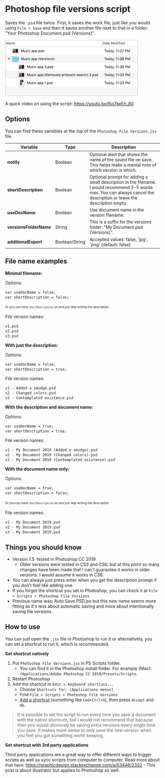 # Photoshop file versions script

Saves the `.psd` file twice. First, it saves the work file, just like you would using `File > Save` and then it saves another file next to that in a folder: "Your Photoshop Document.psd (Versions)". 

![Example of saved psd files](readme_img/Example.png)

A quick video on using the script: https://youtu.be/Kvi7keEh_80

## Options

You can find these variables at the top of the `Photoshop File Versions.jsx` file.

| Variable               | Type    | Description                                                                                                            |
|------------------------|---------|------------------------------------------------------------------------------------------------------------------------|
| **notify**             | Boolean | Optional alert that shows the name of the saved file on save. This helps make a mental note of which version is which. |
| **shortDescription**   | Boolean | Optional prompt for adding a small description in the filename. I would recommend 3-5 words max. You can always cancel the description or leave the description empty.                      |
| **useDocName**         | Boolean | Use document name in the version filename.                                                                            |
| **versionsFolderName** | String  | This is a suffix for the versions folder: "My Document.psd (Versions)".                                                |
| **additionalExport**   | Boolean/String| Accepted values: false, 'jpg', 'png' (default: false)

## File name examples

**Minimal filename:**

Options: 
```
var useDocName = false;
var shortDescription = false;
````
<sup><sub>Or you can have `shortDescription` on and just skip writing the description</sub></sup>

File version names:
```
v1.psd
v2.psd
v3.psd
```

**With just the description:**

Options:
```
var useDocName = false;
var shortDescription = true;
````

File version names:
```
v1 - Added a smudge.psd
v2 - Changed colors.psd
v3 - Contemplated existence.psd
```

**With the description and document name:**

Options:
```
var useDocName = true;
var shortDescription = true;
````

File version names:
```
v1 - My Document 2019 (Added a smudge).psd
v2 - My Document 2019 (Changed colors).psd
v3 - My Document 2019 (Contemplated existence).psd
```

**With the document name only:**

Options:
```
var useDocName = true;
var shortDescription = false;
````
<sup><sub>Or you can have `shortDescription` on and just skip writing the description</sub></sup>

File version names:
```
v1 - My Document 2019.psd
v2 - My Document 2019.psd
v3 - My Document 2019.psd
```

## Things you should know

* Version 1.5. tested in Photoshop CC 2019
   * Older versions were tested in CS3 and CS6, but at this point so many changes have been made that I can't guarantee it works in older versions. I would assume it works in CS6.
* You can always just press enter when you get the description prompt if you don't feel like adding one. 
* If you forget the shortcut you set in Photoshop, you can check it at `File > Scripts > Photoshop File Versions`
* Previous name was: Auto Save PSD.jsx but this new name seems more fitting as it's less about automatic saving and more about intentionally saving file versions.

## How to use

You can just open the `.jsx` file in Photoshop to run it or alternatively, you can set a shortcut to run it, which is recommended.

**Set shortcut natively**

1. Put `Photoshop File Versions.jsx` in PS Scripts folder.
   - You can find it in the Photoshop install folder. For example (Mac): `/Applications/Adobe Photoshop CC 2019/Presets/Scripts`.
2. Restart Photoshop
3. Add the shortcut in `Edit > Keyboard shortcuts...`
   * Choose `Shortcuts for: [Applications menus]`
   * Find `File > Scripts > Photoshop File Versions`
   * [Add a shortcut](readme_img/Shortcut.png) (something like `Cmd+Ctrl+S`), then press `Accept` and `Ok`.
     
> It is possible to set the script to run every time you save a document with the native shortcuts, but I would not recommend that because then you would obviously be saving extra versions every single time you save. It makes more sense to only save the new version when you feel you got something worth keeping.
     
**Set shortcut with 3rd party applications**

Third party applications are a great way to offer different ways to trigger scripts as well as sync scripts from computer to computer. Read more about that here: https://graphicdesign.stackexchange.com/a/63446/2332 - This post is about Illustrator but applies to Photoshop as well.
